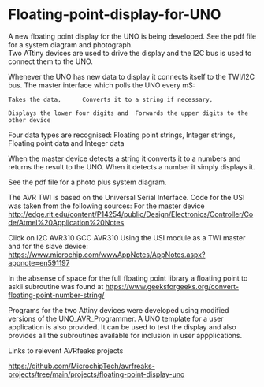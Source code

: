 # Floating-point-display-for-UNO
A new floating point display for the UNO is being developed.  See the pdf file for a system diagram and photograph.  
Two ATtiny devices are used to drive the display and the I2C bus is used to connect them to the UNO.

Whenever the UNO has new data to display it connects itself to the TWI/I2C bus.  The master interface which polls the UNO every mS:
	
	Takes the data,      Converts it to a string if necessary,     	
	
	Displays the lower four digits and  Forwards the upper digits to the other device 

Four data types are recognised:
	Floating point strings,      Integer strings,      Floating point data	     and Integer data

When the master device  detects a string it converts it to a numbers and returns the result to the UNO.  When it detects a number it simply displays it.

See the pdf file for a photo plus system diagram.

The AVR TWI is based on the Universal Serial Interface.  Code for the USI was taken from the following sources:
For the master device
http://edge.rit.edu/content/P14254/public/Design/Electronics/Controller/Code/Atmel%20Application%20Notes

Click on	I2C	AVR310	GCC	AVR310 Using the USI module as a TWI master
and for the slave device:
https://www.microchip.com/wwwAppNotes/AppNotes.aspx?appnote=en591197

In the absense of space for the full floating point library a floating point to askii subroutine was found at 
https://www.geeksforgeeks.org/convert-floating-point-number-string/

Programs for the two Attiny devices were developed using modified versions of the UNO_AVR_Programmer.
A UNO template for a user application is also provided.  It can be used to test the display and also provides all the 
subroutines available for inclusion in user appplications.


Links to relevent AVRfeaks projects


https://github.com/MicrochipTech/avrfreaks-projects/tree/main/projects/floating-point-display-uno

